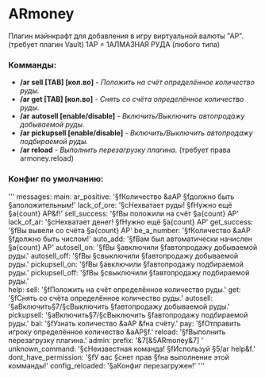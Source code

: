 # ARmoney
Плагин майнкрафт для добавления в игру виртуальной валюты "АР". (требует плагин Vault)
1АР = 1АЛМАЗНАЯ РУДА (любого типа)

### Комманды:
* __/ar sell [TAB] [кол.во]__ - _Положить на счёт определённое количество руды._
* __/ar get [TAB] [кол.во]__ - _Снять со счёта определённое количество руды._
* __/ar autosell [enable/disable]__ - _Включить/Выключить автопродажу добываемой руды._
* __/ar pickupsell [enable/disable]__ - _Включить/Выключить автопродажу подбираемой руды._
* __/ar reload__ - _Выполнить перезагрузку плагина._ (требует права armoney.reload)

### Конфиг по умолчанию:
'''
messages:
   main:
      ar_positive: '§fКоличество &aАР §fдолжно быть §aположительным!'
      lack_of_ore: '§cНехватает руды! §fНужно ещё §a{count} АР&f!'
      sell_success: '§fВы положили на счёт §a{count} АР'
      lack_of_ar: '§cНехватает денег! §fНужно ещё §a{count} АР'
      get_success: '§fВы вывели со счёта §a{count} АР'
      be_a_number: '§fКоличество &aАР §fдолжно быть числом!'
      auto_add: '§fВам был автоматически начислен §a{count} АР'
      autosell_on: '§fВы §aвключили §fавтопродажу добываемой руды.'
      autosell_off: '§fВы §cвыключили §fавтопродажу добываемой руды.'
      pickupsell_on: '§fВы §aвключили §fавтопродажу подбираемой руды.'
      pickupsell_off: '§fВы §cвыключили §fавтопродажу подбираемой руды.'  
   help:
      sell: '§fПоложить на счёт определённое количество руды.'
      get: '§fСнять со счёта определённое количество руды.'
      autosell: '§aВключить§7/§cВыключить §fавтопродажу добываемой руды.'
      pickupsell: '§aВключить§7/§cВыключить §fавтопродажу подбираемой руды.'
      bal: '§fУзнать количество &aАР &fна счёту.'
      pay: '§fОтправить игроку определённое количество &aАР§f.'
      reload: '§fВыполнить перезагрузку плагина.'
   admin:
      prefix: '&7[&5ARmoney&7] '
      unknown_command: '§cНеизвестная команда! §fИспользуй §5/ar help&f.'
      dont_have_permission: '§fУ вас §cнет прав §fна выполнение этой комманды!'
      config_reloaded: '§aКонфиг перезагружен!'
'''
